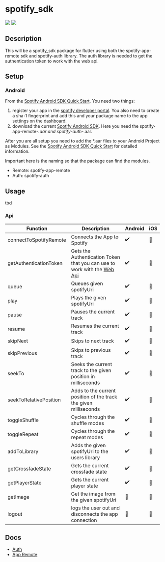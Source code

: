 # spotify_sdk
[![](https://img.shields.io/badge/licence-MIT-blue.svg)](https://github.com/IamTobi/spotify_sdk/blob/master/LICENSE)
[![](https://img.shields.io/badge/pub-v0.0.3-blueviolet.svg)](https://pub.dev/packages/spotify_sdk)

## Description

This will be a spotify_sdk package for flutter using both the spotify-app-remote sdk and spotify-auth library. The auth library is needed to get the authentication token to work with the web api. 

## Setup

### Android

From the [Spotify Android SDK Quick Start](https://developer.spotify.com/documentation/android/quick-start/). You need two things:

1. register your app in the [spotify developer portal](https://developer.spotify.com/dashboard/). You also need to create a sha-1 fingerprint and add this and your package name to the app settings on the dashboard.
2. download the current [Spotify Android SDK](https://github.com/spotify/android-sdk/releases). Here you need the spotify-app-remote-*.aar and spotify-auth-*.aar.

After you are all setup you need to add the *.aar files to your Android Project as Modules. See the [Spotify Android SDK Quick Start](https://developer.spotify.com/documentation/android/quick-start/) for detailed information.

Important here is the naming so that the package can find the modules.
- Remote: spotify-app-remote
- Auth: spotify-auth


## Usage

tbd

### Api

| Function  | Description| Android | iOS |
|---|---|---|--|
| connectToSpotifyRemote  | Connects the App to Spotify | :heavy_check_mark: | :construction_worker:  |  
|  getAuthenticationToken | Gets the Authentication Token that you can use to work with the [Web Api](https://developer.spotify.com/documentation/web-api/) |:heavy_check_mark: |  :construction_worker: |  
|  queue | Queues given spotifyUri |:heavy_check_mark: | :construction_worker:  |
|  play | Plays the given spotifyUri |:heavy_check_mark: |  :construction_worker: |
|  pause | Pauses the current track  |:heavy_check_mark: | :construction_worker:  |
|  resume | Resumes the current track |:heavy_check_mark: |  :construction_worker: |
|  skipNext | Skips to next track | :heavy_check_mark: | :construction_worker:  |
|  skipPrevious | Skips to previous track |:heavy_check_mark:  |  :construction_worker: |
|  seekTo | Seeks the current track to the given position in milliseconds | :heavy_check_mark:   |:construction_worker: |   |
|  seekToRelativePosition | Adds to the current position of the track the given milliseconds |:heavy_check_mark:  |  :construction_worker: |
|  toggleShuffle | Cycles through the shuffle modes |:heavy_check_mark: |  :construction_worker: |
|  toggleRepeat | Cycles through the repeat modes | :heavy_check_mark: |  :construction_worker: |
|  addToLibrary | Adds the given spotifyUri to the users library |:heavy_check_mark:  |  :construction_worker: |
|  getCrossfadeState | Gets the current crossfade state |:heavy_check_mark:  |  :construction_worker: |
|  getPlayerState | Gets the current player state |:heavy_check_mark:  |  :construction_worker: |
|  getImage | Get the image from the given spotifyUri |:construction_worker: |  :construction_worker: |
|  logout | logs the user out and disconnects the app connection |:construction_worker: |  :construction_worker: |


## Docs

- [Auth](https://spotify.github.io/android-sdk/auth-lib/docs/index.html) 
- [App Remote](https://spotify.github.io/android-sdk/app-remote-lib/docs/index.html) 





